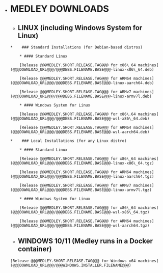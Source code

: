 *    # MEDLEY DOWNLOADS
 
     *    ## LINUX (including Windows System for Linux)

         *    ### Standard Installations (for Debian-based distros)

             * #### Standard Linux

             [Release @@@MEDLEY.SHORT.RELEASE.TAG@@@ for x86\_64 machines](@@@DOWNLOAD_URL@@@/@@@DEBS.FILENAME.BASE@@@-linux-x86\_64.deb)

             [Release @@@MEDLEY.SHORT.RELEASE.TAG@@@ for ARM64 machines](@@@DOWNLOAD_URL@@@/@@@DEBS.FILENAME.BASE@@@-linux-aarch64.deb)

             [Release @@@MEDLEY.SHORT.RELEASE.TAG@@@ for ARMv7 machines](@@@DOWNLOAD_URL@@@/@@@DEBS.FILENAME.BASE@@@-linux-armv7l.deb)

             * #### Windows System for Linux

             [Release @@@MEDLEY.SHORT.RELEASE.TAG@@@ for x86\.64 machines](@@@DOWNLOAD_URL@@@/@@@DEBS.FILENAME.BASE@@@-wsl-x86\_64.deb)

             [Release @@@MEDLEY.SHORT.RELEASE.TAG@@@ for ARM64 machines](@@@DOWNLOAD_URL@@@/@@@DEBS.FILENAME.BASE@@@-wsl-aarch64.deb)

         *    ### Local Installations (for any Linux distro)

             * #### Standard Linux

             [Release @@@MEDLEY.SHORT.RELEASE.TAG@@@ for x86\_64 machines](@@@DOWNLOAD_URL@@@/@@@DEBS.FILENAME.BASE@@@-linux-x86\_64.tgz)

             [Release @@@MEDLEY.SHORT.RELEASE.TAG@@@ for ARM64 machines](@@@DOWNLOAD_URL@@@/@@@DEBS.FILENAME.BASE@@@-linux-aarch64.tgz)

             [Release @@@MEDLEY.SHORT.RELEASE.TAG@@@ for ARMv7 machines](@@@DOWNLOAD_URL@@@/@@@DEBS.FILENAME.BASE@@@-linux-armv7l.tgz)

             * #### Windows System for Linux

             [Release @@@MEDLEY.SHORT.RELEASE.TAG@@@ for x86\_64 machines](@@@DOWNLOAD_URL@@@/@@@DEBS.FILENAME.BASE@@@-wsl-x86\_64.tgz)

             [Release @@@MEDLEY.SHORT.RELEASE.TAG@@@ for ARM64 machines](@@@DOWNLOAD_URL@@@/@@@DEBS.FILENAME.BASE@@@-wsl-aarch64.tgz)

     *    ## WINDOWS 10/11 (Medley runs in a Docker container)

         [Release @@@MEDLEY.SHORT.RELEASE.TAG@@@ for Windows x64 machines](@@@DOWNLOAD_URL@@@/@@@WINDOWS.INSTALLER.FILENAME@@@)






